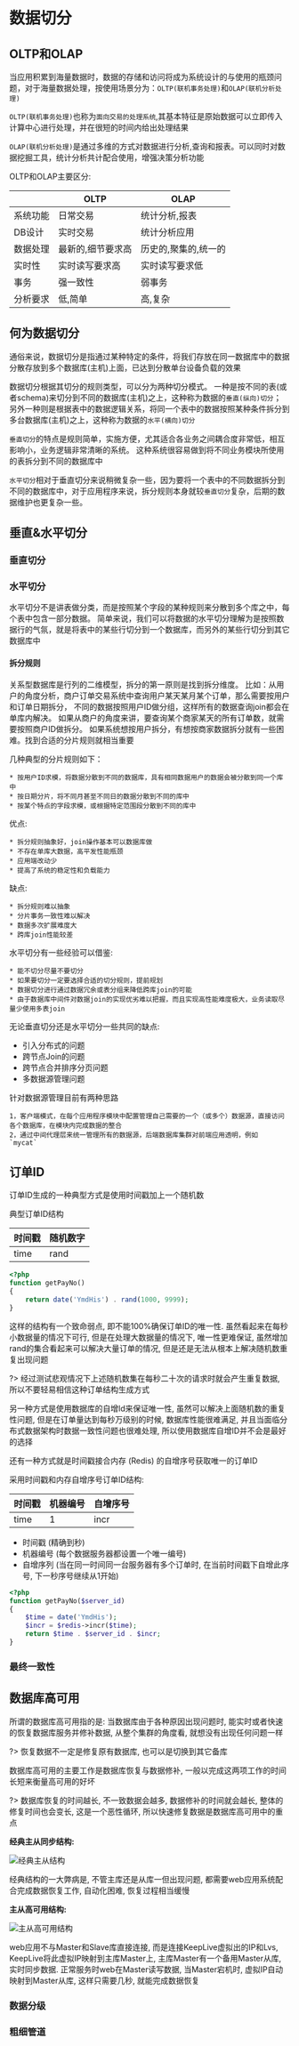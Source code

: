 # 数据切分

## OLTP和OLAP

当应用积累到海量数据时，数据的存储和访问将成为系统设计的与使用的瓶颈问题，对于海量数据处理，按使用场景分为：`OLTP(联机事务处理)`和`OLAP(联机分析处理)`

`OLTP(联机事务处理)`也称为`面向交易的处理系统`,其基本特征是原始数据可以立即传入计算中心进行处理，并在很短的时间内给出处理结果

`OLAP(联机分析处理)`是通过多维的方式对数据进行分析,查询和报表。可以同时对数据挖掘工具，统计分析共计配合使用，增强决策分析功能

OLTP和OLAP主要区分:

 | |OLTP| OLAP
------------- | -------- | -------------------------------
系统功能|日常交易|统计分析,报表|
DB设计|实时交易|统计分析应用|
数据处理|最新的,细节要求高|历史的,聚集的,统一的|
实时性|实时读写要求高|实时读写要求低|
事务|强一致性|弱事务|
分析要求|低,简单|高,复杂|

## 何为数据切分

通俗来说，数据切分是指通过某种特定的条件，将我们存放在同一数据库中的数据分散存放到多个数据库(主机)上面，已达到分散单台设备负载的效果

数据切分根据其切分的规则类型，可以分为两种切分模式。
一种是按不同的表(或者schema)来切分到不同的数据库(主机)之上，这种称为数据的`垂直(纵向)切分`；
另外一种则是根据表中的数据逻辑关系，将同一个表中的数据按照某种条件拆分到多台数据库(主机)之上，这种称为数据的`水平(横向)切分`

`垂直切分`的特点是规则简单，实施方便，尤其适合各业务之间耦合度非常低，相互影响小，业务逻辑非常清晰的系统。
这种系统很容易做到将不同业务模块所使用的表拆分到不同的数据库中

`水平切分`相对于垂直切分来说稍微复杂一些，因为要将一个表中的不同数据拆分到不同的数据库中，对于应用程序来说，拆分规则本身就较`垂直切分`复杂，后期的数据维护也更复杂一些。

## 垂直&水平切分

### 垂直切分


### 水平切分

水平切分不是讲表做分类，而是按照某个字段的某种规则来分散到多个库之中，每个表中包含一部分数据。
简单来说，我们可以将数据的水平切分理解为是按照数据行的气氛，就是将表中的某些行切分到一个数据库，而另外的某些行切分到其它数据库中

#### 拆分规则

关系型数据库是行列的二维模型，拆分的第一原则是找到拆分维度。
比如：从用户的角度分析，商户订单交易系统中查询用户某天某月某个订单，那么需要按用户和订单日期拆分，
不同的数据按照用户ID做分组，这样所有的数据查询join都会在单库内解决。
如果从商户的角度来讲，要查询某个商家某天的所有订单数，就需要按照商户ID做拆分。
如果系统想按用户拆分，有想按商家数据拆分就有一些困难。找到合适的分片规则就相当重要

几种典型的分片规则如下：

    * 按用户ID求模，将数据分散到不同的数据库，具有相同数据用户的数据会被分散到同一个库中
    * 按日期分片，将不同月甚至不同日的数据分散到不同的库中
    * 按某个特点的字段求模，或根据特定范围段分散到不同的库中

优点:
    
    * 拆分规则抽象好，join操作基本可以数据库做
    * 不存在单库大数据，高平发性能瓶颈
    * 应用端改动少
    * 提高了系统的稳定性和负载能力

缺点:

    * 拆分规则难以抽象
    * 分片事务一致性难以解决
    * 数据多次扩展难度大
    * 跨库join性能较差

水平切分有一些经验可以借鉴:

    * 能不切分尽量不要切分
    * 如果要切分一定要选择合适的切分规则，提前规划
    * 数据切分进行通过数据冗余或表分组来降低跨库join的可能
    * 由于数据库中间件对数据join的实现优劣难以把握，而且实现高性能难度极大，业务读取尽量少使用多表join

无论垂直切分还是水平切分一些共同的缺点:

* 引入分布式的问题
* 跨节点Join的问题
* 跨节点合并排序分页问题
* 多数据源管理问题

针对数据源管理目前有两种思路
    
    1，客户端模式，在每个应用程序模块中配置管理自己需要的一个（或多个）数据源，直接访问各个数据库，在模块内完成数据的整合
    2，通过中间代理层来统一管理所有的数据源，后端数据库集群对前端应用透明，例如 `mycat`

## 订单ID

订单ID生成的一种典型方式是使用时间戳加上一个随机数

典型订单ID结构

时间戳     | 随机数字
--------- | ------
time      | rand

```php
<?php
function getPayNo()
{
	return date('YmdHis') . rand(1000, 9999);
}
```

这样的结构有一个致命弱点, 即不能100%确保订单ID的唯一性. 虽然看起来在每秒小数据量的情况下可行, 但是在处理大数据量的情况下, 唯一性更难保证, 虽然增加rand的集合看起来可以解决大量订单的情况, 但是还是无法从根本上解决随机数重复出现问题

?> 经过测试悲观情况下上述随机数集在每秒二十次的请求时就会产生重复数据, 所以不要轻易相信这种订单结构生成方式

另一种方式是使用数据库的自增Id来保证唯一性, 虽然可以解决上面随机数的重复性问题, 但是在订单量达到每秒万级别的时候, 数据库性能很难满足, 并且当面临分布式数据架构时数据一致性问题也很难处理, 所以使用数据库自增ID并不会是最好的选择

还有一种方式就是时间戳接合内存 (Redis) 的自增序号获取唯一的订单ID

采用时间戳和内存自增序号订单ID结构:

时间戳     | 机器编号 | 自增序号
--------- | ------- | ------
time      | 1       | incr

- 时间戳 (精确到秒)
- 机器编号 (每个数据服务器都设置一个唯一编号)
- 自增序列 (当在同一时间同一台服务器有多个订单时, 在当前时间戳下自增此序号, 下一秒序号继续从1开始)

```php
<?php
function getPayNo($server_id)
{
	$time = date('YmdHis');
	$incr = $redis->incr($time);
	return $time . $server_id . $incr;
}
```


### 最终一致性


## 数据库高可用

所谓的数据库高可用指的是: 当数据库由于各种原因出现问题时, 能实时或者快速的恢复数据库服务并修补数据, 从整个集群的角度看, 就想没有出现任何问题一样

?> 恢复数据不一定是修复原有数据库, 也可以是切换到其它备库

数据库高可用的主要工作是数据库恢复与数据修补, 一般以完成这两项工作的时间长短来衡量高可用的好坏

?> 数据库恢复的时间越长, 不一致数据会越多, 数据修补的时间就会越长, 整体的修复时间也会变长, 这是一个恶性循环, 所以快速修复数据是数据库高可用中的重点

**经典主从同步结构:**

![经典主从结构](https://iscod.github.io/images/mysql_master_slave_1.png)

经典结构的一大弊病是, 不管主库还是从库一但出现问题, 都需要web应用系统配合完成数据恢复工作, 自动化困难, 恢复过程相当缓慢


**主从高可用结构:**

![主从高可用结构](https://iscod.github.io/images/mysql_master_slave_2.png)


web应用不与Master和Slave库直接连接, 而是连接KeepLive虚拟出的IP和Lvs, KeepLive将此虚拟IP映射到主库Master上, 主库Master有一个备用Master从库, 实时同步数据. 正常服务时web在Master读写数据, 当Master宕机时, 虚拟IP自动映射到Master从库, 这样只需要几秒, 就能完成数据恢复





### 数据分级


### 粗细管道